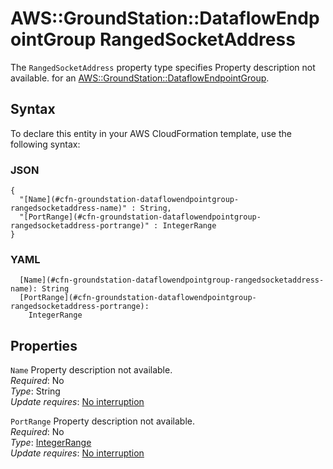 # AWS::GroundStation::DataflowEndpointGroup RangedSocketAddress<a name="aws-properties-groundstation-dataflowendpointgroup-rangedsocketaddress"></a>

<a name="aws-properties-groundstation-dataflowendpointgroup-rangedsocketaddress-description"></a>The `RangedSocketAddress` property type specifies Property description not available\. for an [AWS::GroundStation::DataflowEndpointGroup](aws-resource-groundstation-dataflowendpointgroup.md)\.

## Syntax<a name="aws-properties-groundstation-dataflowendpointgroup-rangedsocketaddress-syntax"></a>

To declare this entity in your AWS CloudFormation template, use the following syntax:

### JSON<a name="aws-properties-groundstation-dataflowendpointgroup-rangedsocketaddress-syntax.json"></a>

```
{
  "[Name](#cfn-groundstation-dataflowendpointgroup-rangedsocketaddress-name)" : String,
  "[PortRange](#cfn-groundstation-dataflowendpointgroup-rangedsocketaddress-portrange)" : IntegerRange
}
```

### YAML<a name="aws-properties-groundstation-dataflowendpointgroup-rangedsocketaddress-syntax.yaml"></a>

```
  [Name](#cfn-groundstation-dataflowendpointgroup-rangedsocketaddress-name): String
  [PortRange](#cfn-groundstation-dataflowendpointgroup-rangedsocketaddress-portrange): 
    IntegerRange
```

## Properties<a name="aws-properties-groundstation-dataflowendpointgroup-rangedsocketaddress-properties"></a>

`Name`  <a name="cfn-groundstation-dataflowendpointgroup-rangedsocketaddress-name"></a>
Property description not available\.  
*Required*: No  
*Type*: String  
*Update requires*: [No interruption](https://docs.aws.amazon.com/AWSCloudFormation/latest/UserGuide/using-cfn-updating-stacks-update-behaviors.html#update-no-interrupt)

`PortRange`  <a name="cfn-groundstation-dataflowendpointgroup-rangedsocketaddress-portrange"></a>
Property description not available\.  
*Required*: No  
*Type*: [IntegerRange](aws-properties-groundstation-dataflowendpointgroup-integerrange.md)  
*Update requires*: [No interruption](https://docs.aws.amazon.com/AWSCloudFormation/latest/UserGuide/using-cfn-updating-stacks-update-behaviors.html#update-no-interrupt)
